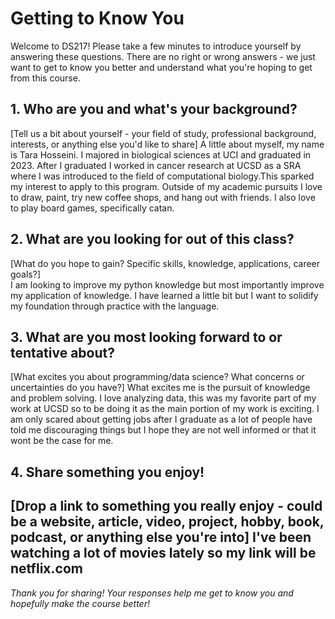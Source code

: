 # Getting to Know You

Welcome to DS217! Please take a few minutes to introduce yourself by answering these questions. There are no right or wrong answers - we just want to get to know you better and understand what you're hoping to get from this course.

## 1. Who are you and what's your background?
[Tell us a bit about yourself - your field of study, professional background, interests, or anything else you'd like to share] 
A little about myself, my name is Tara Hosseini. I majored in biological sciences at UCI and graduated in 2023. After I graduated I worked in cancer research at UCSD as a SRA where I was introduced to the field of computational biology.This sparked my interest to apply to this program. Outside of my academic pursuits I love to draw, paint, try new coffee shops, and hang out with friends. I also love to play board games, specifically catan. 

## 2. What are you looking for out of this class?
[What do you hope to gain? Specific skills, knowledge, applications, career goals?]  
I am looking to improve my python knowledge but most importantly improve my application of knowledge. I have learned a little bit but I want to solidify my foundation through practice with the language. 

## 3. What are you most looking forward to or tentative about?  
[What excites you about programming/data science? What concerns or uncertainties do you have?]
What excites me is the pursuit of knowledge and problem solving. I love analyzing data, this was my favorite part of my work at UCSD so to be doing it as the main portion of my work is exciting. I am only scared about getting jobs after I graduate as a lot of people have told me discouraging things but I hope they are not well informed or that it wont be the case for me. 
## 4. Share something you enjoy!
[Drop a link to something you really enjoy - could be a website, article, video, project, hobby, book, podcast, or anything else you're into]
I've been watching a lot of movies lately so my link will be netflix.com
---

*Thank you for sharing! Your responses help me get to know you and hopefully make the course better!*
